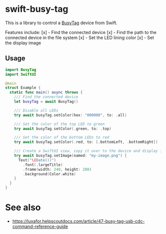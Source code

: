 # swift-busy-tag

This is a library to control a [BusyTag](https://www.busy-tag.com/) device from Swift.

Features include:
[x] - Find the connected device
[x] - Find the path to the connected device in the file system 
[x] - Set the LED lining color
[x] - Set the display image

## Usage
```swift
import BusyTag
import SwiftUI

@main
struct Example {
  static func main() async throws {
    /// Find the connected device
    let busyTag = await BusyTag()

    /// Disable all LEDs
    try await busyTag.setColor(hex: "000000", to: .all)

    /// Set the color of the top LED to green
    try await busyTag.setColor(.green, to: .top)

    /// Set the color of the bottom LEDs to red
    try await busyTag.setColor(.red, to: [.bottomLeft, .bottomRight])

    /// Create a SwiftUI view, copy it over to the device and display it
    try await busyTag.setImage(named: "my-image.png") {
      Text("\(Date())")
        .font(.largeTitle)
        .frame(width: 240, height: 280)
        .background(Color.white)
    }
  }
}
```

# See also

* https://luxafor.helpscoutdocs.com/article/47-busy-tag-usb-cdc-command-reference-guide
